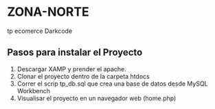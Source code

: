# ZONA-NORTE
tp ecomerce Darkcode

## Pasos para instalar el Proyecto
1. Descargar XAMP y prender el apache.
2. Clonar el proyecto dentro de la carpeta htdocs
3. Correr el scrip tp_db.sql que crea una base de datos desde MySQL Workbench
4. Visualisar el proyecto en un navegador web (home.php)


